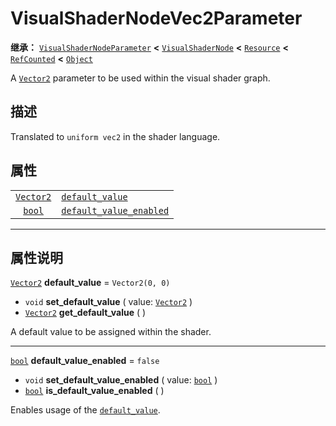 <!-- ⚠ 请勿编辑本文件 ⚠ -->
<!-- 本文档使用脚本从 WeDot 引擎源码仓库生成。 -->
<!-- 生成脚本：https://github.com/WeDot-Engine/WeDot/tree/4.3/doc/tools/make_md.py； -->
<!-- 原文件：https://github.com/WeDot-Engine/WeDot/tree/4.3/doc/classes/VisualShaderNodeVec2Parameter.xml。 -->

<div id="_class_visualshadernodevec2parameter"></div>

# VisualShaderNodeVec2Parameter

**继承：** [`VisualShaderNodeParameter`](class_visualshadernodeparameter.md) **<** [`VisualShaderNode`](class_visualshadernode.md) **<** [`Resource`](class_resource.md) **<** [`RefCounted`](class_refcounted.md) **<** [`Object`](class_object.md)

A [`Vector2`](class_vector2.md) parameter to be used within the visual shader graph.

## 描述

Translated to `uniform vec2` in the shader language.

## 属性

|||
|:-:|:--|
| [`Vector2`](class_vector2.md) | [`default_value`](#class_visualshadernodevec2parameter_property_default_value)                 | ``Vector2(0, 0)`` |
| [`bool`](class_bool.md)       | [`default_value_enabled`](#class_visualshadernodevec2parameter_property_default_value_enabled) | ``false``         |

<!-- rst-class:: classref-section-separator -->

---

## 属性说明

<div id="_class_visualshadernodevec2parameter_property_default_value"></div>

[`Vector2`](class_vector2.md) **default_value** = ``Vector2(0, 0)`` <div id="class_visualshadernodevec2parameter_property_default_value"></div>

- `void` **set_default_value** ( value: [`Vector2`](class_vector2.md) )
- [`Vector2`](class_vector2.md) **get_default_value** ( )

A default value to be assigned within the shader.

<!-- rst-class:: classref-item-separator -->

---

<div id="_class_visualshadernodevec2parameter_property_default_value_enabled"></div>

[`bool`](class_bool.md) **default_value_enabled** = ``false`` <div id="class_visualshadernodevec2parameter_property_default_value_enabled"></div>

- `void` **set_default_value_enabled** ( value: [`bool`](class_bool.md) )
- [`bool`](class_bool.md) **is_default_value_enabled** ( )

Enables usage of the [`default_value`](#class_visualshadernodevec2parameter_property_default_value).

[^virtual]: 本方法通常需要用户覆盖才能生效。
[^const]: 本方法无副作用，不会修改该实例的任何成员变量。
[^vararg]: 本方法除了能接受在此处描述的参数外，还能够继续接受任意数量的参数。
[^constructor]: 本方法用于构造某个类型。
[^static]: 调用本方法无需实例，可直接使用类名进行调用。
[^operator]: 本方法描述的是使用本类型作为左操作数的有效运算符。
[^bitfield]: 这个值是由下列位标志构成位掩码的整数。
[^void]: 无返回值。

